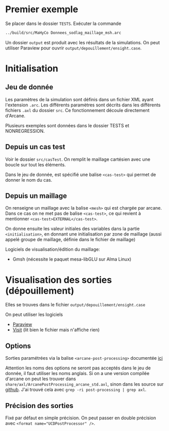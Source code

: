 # Premier exemple

Se placer dans le dossier `TESTS`.
Exécuter la commande

```bash
../build/src/MaHyCo Donnees_sodlag_maillage_msh.arc
```

Un dossier `output` est produit avec les résultats de la simulations.
On peut utiliser Paraview pour ouvrir `output/depouillement/ensight.case`.

# Initialisation

## Jeu de donnée

Les paramètres de la simulation sont définis dans un fichier XML ayant l'extension `.arc`.
Les différents paramètres sont décrits dans les différents fichiers `.axl` du dossier `src`.
Ce fonctionnement découle directement d'Arcane.

Plusieurs exemples sont données dans le dossier TESTS et NONREGRESSION.

## Depuis un cas test

Voir le dossier `src/casTest`. On remplit le maillage cartésien avec une boucle sur tout les éléments.

Dans le jeu de donnée, est spécifié une balise `<cas-test>` qui permet de donner le nom du cas.

## Depuis un maillage

On renseigne un maillage avec la balise `<mesh>` qui est chargée par arcane. Dans ce cas on ne met pas de balise `<cas-test>`, ce qui revient à mentionner `<cas-test>EXTERNAL</cas-test>`.

On donne ensuite les valeur initiales des variables dans la partie `<initialisation>`, en donnant une initialisation par zone de maillage (aussi appelé groupe de maillage, définie dans le fichier de maillage)

Logiciels de visualisation/édition du maillage:
* Gmsh (nécessite le paquet mesa-libGLU sur Alma Linux)

# Visualisation des sorties (dépouillement)

Elles se trouves dans le fichier  `output/depouillement/ensight.case`

On peut utiliser les logiciels
* [Paraview](https://www.paraview.org/download/)
* [Visit](https://visit-dav.github.io/visit-website/index.html) (lit bien le fichier mais n'affiche rien)

## Options

Sorties paramétrées via la balise `<arcane-post-processing>` documentée [ici](https://arcaneframework.github.io/arcane/userdoc/html/d1/db1/axldoc_module_ArcanePostProcessing_arcane_std.html)

Attention les noms des options ne seront pas acceptés dans le jeu de donnée, il faut utiliser les noms anglais. Si on a une version compilée d'arcane on peut les trouver dans `share/axl/ArcanePostProcessing_arcane_std.axl`, sinon dans les source sur [github](https://github.com/arcaneframework/framework/blob/main/arcane/src/arcane/std/ArcanePostProcessing.axl).
J'ai trouvé cela avec `grep -ri post-processing | grep axl`.

## Précision des sorties

Fixé par défaut en simple précision.
On peut passer en double précision avec `<format name="UCDPostProcessor" />`.
